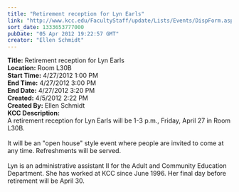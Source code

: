 ```yaml
---
title: "Retirement reception for Lyn Earls"
link: "http://www.kcc.edu/FacultyStaff/update/Lists/Events/DispForm.aspx?ID=258"
sort_date: 1333653777000
pubDate: "05 Apr 2012 19:22:57 GMT"
creator: "Ellen Schmidt"
---
```


<div><b>Title:</b> Retirement reception for Lyn Earls</div>
<div><b>Location:</b> Room L30B</div>
<div><b>Start Time:</b> 4/27/2012 1:00 PM</div>
<div><b>End Time:</b> 4/27/2012 3:00 PM</div>
<div><b>End Date:</b> 4/27/2012 3:20 PM</div>
<div><b>Created:</b> 4/5/2012 2:22 PM</div>
<div><b>Created By:</b> Ellen Schmidt</div>
<div><b>KCC Description:</b> <div class=ExternalClass5B97BB1EE0E543BFB648209F7860A3B7><div>A retirement reception for Lyn Earls will be 1-3 p.m., Friday, April 27 in Room L30B. </div>
<div> </div>
<div>It will be an &quot;open house&quot; style event where people are invited to come at any time. Refreshments will be served.</div>
<div> </div>
<div>Lyn is an administrative assistant II for the Adult and Community Education Department. She has worked at KCC since June 1996. Her final day before retirement will be April 30. <br></div></div></div>
